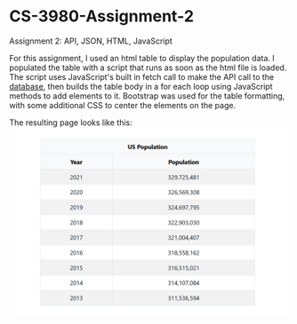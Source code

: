 # CS-3980-Assignment-2

 Assignment 2: API, JSON, HTML, JavaScript

For this assignment, I used an html table to display the population data. I populated the table with a script that runs as soon as the html file is loaded. The script uses JavaScript's built in fetch call to make the API call to the [database](https://datausa.io/api/data?drilldowns=Nation&measures=Population), then builds the table body in a for each loop using JavaScript methods to add elements to it. Bootstrap was used for the table formatting, with some additional CSS to center the elements on the page.

The resulting page looks like this:
![Graph of the US population.](./Screenshot.png)
